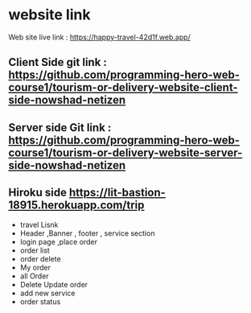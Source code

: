 # website link 

Web site live link : https://happy-travel-42d1f.web.app/

## Client Side git link : https://github.com/programming-hero-web-course1/tourism-or-delivery-website-client-side-nowshad-netizen

## Server side Git link : https://github.com/programming-hero-web-course1/tourism-or-delivery-website-server-side-nowshad-netizen

## Hiroku side https://lit-bastion-18915.herokuapp.com/trip

- travel Lisnk 
- Header ,Banner , footer , service section 
- login page ,place order 
- order list
- order delete 
- My order 
- all Order 
- Delete Update order 
- add new service 
- order status 
